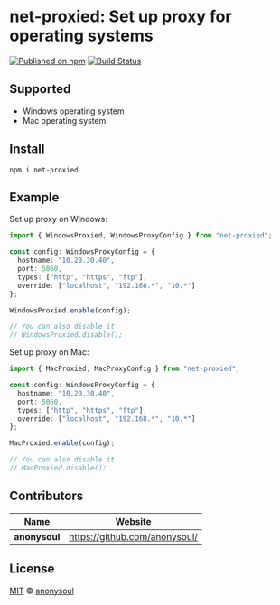 # net-proxied: Set up proxy for operating systems

[![Published on npm](https://img.shields.io/npm/v/net-proxied.svg?logo=npm)](https://www.npmjs.com/package/net-proxied)
[![Build Status](https://github.com/cliesh/net-proxied/actions/workflows/test.yml/badge.svg)](https://github.com/cliesh/net-proxied/actions/workflows/test.yml)

## Supported

- Windows operating system
- Mac operating system

## Install

```shell
npm i net-proxied
```

## Example

Set up proxy on Windows:

```typescript
import { WindowsProxied, WindowsProxyConfig } from "net-proxied";

const config: WindowsProxyConfig = {
  hostname: "10.20.30.40",
  port: 5060,
  types: ["http", "https", "ftp"],
  override: ["localhost", "192.168.*", "10.*"]
};

WindowsProxied.enable(config);

// You can also disable it
// WindowsProxied.disable();
```

Set up proxy on Mac:

```typescript
import { MacProxied, MacProxyConfig } from "net-proxied";

const config: WindowsProxyConfig = {
  hostname: "10.20.30.40",
  port: 5060,
  types: ["http", "https", "ftp"],
  override: ["localhost", "192.168.*", "10.*"]
};

MacProxied.enable(config);

// You can also disable it
// MacProxied.disable();
```

## Contributors

| Name          | Website                         |
| ------------- | ------------------------------- |
| **anonysoul** | <https://github.com/anonysoul/> |

## License

[MIT](LICENSE) © [anonysoul](https://github.com/anonysoul/)
